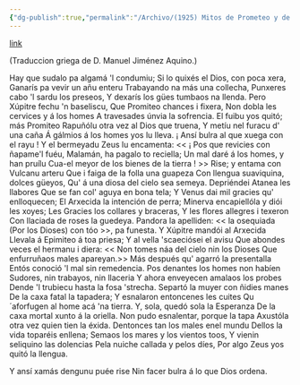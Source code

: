 ```yaml
---
{"dg-publish":true,"permalink":"/Archivo/(1925) Mitos de Prometeo y de Pandora/","tags":["#Siglo_20","a1925","central","Enrique_García-Rendueles","escrito","Gijón","poema","traducción"]}
---
```


[link](https://asturies.com/cavedaynava/mitosdeprometeoypandora.txt)

(Traduccion griega de D. Manuel Jiménez Aquino.)

Hay que sudalo pa algamá 'l condumiu;
Si lo quixés el Dios, con poca xera,
Ganarís pa vevir un añu enteru
Trabayando na más una collecha,
Punxeres cabo 'l sardu los preseos,
Y dexarís los gües tumbaos na llenda.
Pero Xúpitre fechu 'n baseliscu,
Que Promiteo chances i fixera,
Non dobla les cervices y á los homes
A travesades únvia la sofrencia.
El fuibu yos quitó; más Promiteo
Rapuñólu otra vez al Dios que truena,
Y metíu nel furacu d' una caña
Á gálmios á los homes yos lu lleva.
¡ Ansí bulra al que xuega con el rayu !
Y el bermeyadu Zeus lu encamenta:
<< ¡ Pos que revicies con ñapame'l fuéu,
Malamán, ha pagalo to reciella;
Un mal daré á los homes, y han pruílu
Cua-el meyor de los bienes de la tierra ! >>
Rise; y entama con Vulcanu arteru
Que i faiga de la folla una guapeza
Con llengua suaviquina, dolces güeyos,
Qu' á una diosa del cielo sea semeya.
Depriéndei Atanea les llabores
Que se fan col' aguya en bona tela;
Y Venus dai mil gracies qu' enlloquecen;
El Arxecida la intención de perra;
Minerva encapiellóla y diói les xoyes;
Les Gracies los collares y braceras,
Y les flores allegres i texeron
Con llaciada de roses la guedeya.
Pandora la apelliden: << la osequiada
(Por los Dioses) con tóo >>, pa funesta. 
Y Xúpitre mandói al Arxecida 
Llevala á Epimiteo á toa priesa; 
Y al vella 'scaeciósei el avisu 
Que abondes veces el hermanu i diera: 
<< Non tomes náa del cielo nin los Dioses 
Que enfurruñaos males apareyan.>>
Más después qu' agarró la presentalla 
Entós conoció 'l mal sin remedencia. 
Pos denantes los homes non habíen 
Sudores, nin trabayos, nin llaceria 
Y ahora enveyecen amalaos los probes 
Dende 'l trubiecu hasta la fosa 'strecha. 
Separtó la muyer con ñidies manes 
De la caxa fatal la tapadera; 
Y esnalaron entoncenes les cuites 
Qu´aforfugen al home acá 'na tierra. 
Y, sola, quedó sola la Esperanza 
De la caxa mortal xunto á la oriella. 
Non pudo esnalentar, porque la tapa 
Axustóla otra vez quien tien la éxida. 
Dentonces tan los males enel mundu 
Dellos la vida toparéis enllena; 
Semaos los mares y los vientos toos, 
Y vienin seliquino las dolencias 
Pela nuiche callada y pelos díes, 
Por algo Zeus yos quitó la llengua.

Y ansí xamás dengunu puée rise
Nin facer bulra á lo que Dios ordena.